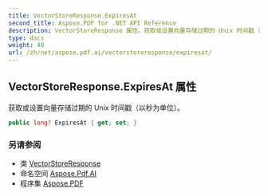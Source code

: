 ```yaml
---
title: VectorStoreResponse.ExpiresAt
second_title: Aspose.PDF for .NET API Reference
description: VectorStoreResponse 属性。获取或设置向量存储过期的 Unix 时间戳（以秒为单位）
type: docs
weight: 40
url: /zh/net/aspose.pdf.ai/vectorstoreresponse/expiresat/
---
```

## VectorStoreResponse.ExpiresAt 属性

获取或设置向量存储过期的 Unix 时间戳（以秒为单位）。

```csharp
public long? ExpiresAt { get; set; }
```

### 另请参阅

* 类 [VectorStoreResponse](../)
* 命名空间 [Aspose.Pdf.AI](../../../aspose.pdf.ai/)
* 程序集 [Aspose.PDF](../../../)
